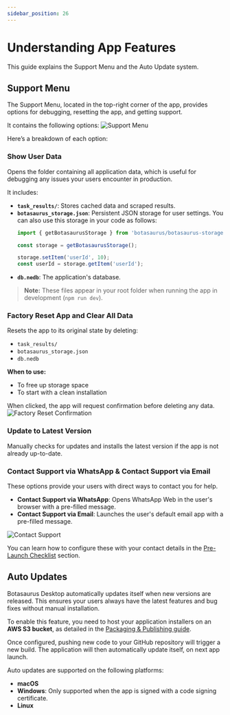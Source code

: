 ```yaml
---
sidebar_position: 26
---
```


# Understanding App Features
This guide explains the Support Menu and the Auto Update system.

## Support Menu

The Support Menu, located in the top-right corner of the app, provides options for debugging, resetting the app, and getting support.

It contains the following options:
![Support Menu](https://raw.githubusercontent.com/omkarcloud/botasaurus/master/images/understanding-app-features/support-menu.png)

Here’s a breakdown of each option:

### Show User Data

Opens the folder containing all application data, which is useful for debugging any issues your users encounter in production.

It includes:

-   **`task_results/`**: Stores cached data and scraped results.
-   **`botasaurus_storage.json`**: Persistent JSON storage for user settings. You can also use this storage in your code as follows:
    ```javascript
    import { getBotasaurusStorage } from 'botasaurus/botasaurus-storage';

    const storage = getBotasaurusStorage();
    
    storage.setItem('userId', 10);
    const userId = storage.getItem('userId');
    ```
-   **`db.nedb`**: The application's database.

> **Note:** These files appear in your root folder when running the app in development (`npm run dev`).

### Factory Reset App and Clear All Data

Resets the app to its original state by deleting:  
- `task_results/`  
- `botasaurus_storage.json`  
- `db.nedb`

**When to use:**
- To free up storage space
- To start with a clean installation

When clicked, the app will request confirmation before deleting any data.
![Factory Reset Confirmation](https://raw.githubusercontent.com/omkarcloud/botasaurus/master/images/understanding-app-features/factory-reset-confirmation.png)

### Update to Latest Version

Manually checks for updates and installs the latest version if the app is not already up-to-date.

### Contact Support via WhatsApp & Contact Support via Email

These options provide your users with direct ways to contact you for help.

-   **Contact Support via WhatsApp**: Opens WhatsApp Web in the user's browser with a pre-filled message.
-   **Contact Support via Email**: Launches the user's default email app with a pre-filled message.

![Contact Support](https://raw.githubusercontent.com/omkarcloud/botasaurus/master/images/understanding-app-features/contact-support.png)

You can learn how to configure these with your contact details in the [Pre-Launch Checklist](./pre-launch-checklist.md) section.

## Auto Updates

Botasaurus Desktop automatically updates itself when new versions are released. This ensures your users always have the latest features and bug fixes without manual installation.

To enable this feature, you need to host your application installers on an **AWS S3 bucket**, as detailed in the [Packaging & Publishing guide](./packaging-publishing.md).

Once configured, pushing new code to your GitHub repository will trigger a new build. The application will then automatically update itself, on next app launch.

Auto updates are supported on the following platforms:
-   **macOS**
-   **Windows**: Only supported when the app is signed with a code signing certificate.
-   **Linux**